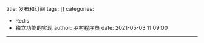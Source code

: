 title: 发布和订阅
tags: []
categories:
  - Redis
  - 独立功能的实现
author: 乡村程序员
date: 2021-05-03 11:09:00

---

